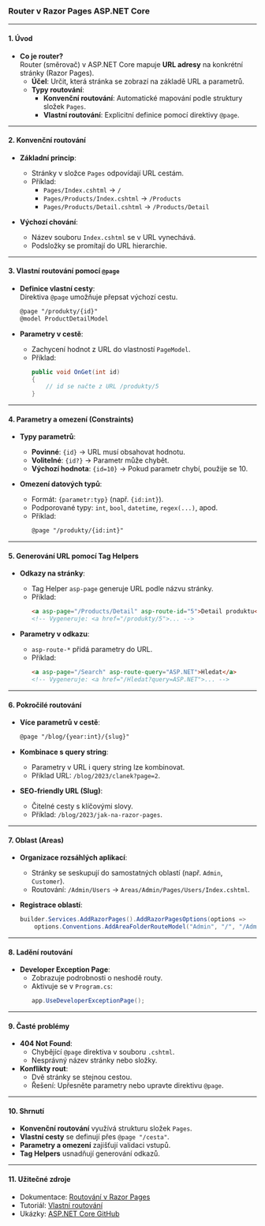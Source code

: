
### Router v Razor Pages ASP.NET Core

---

#### **1. Úvod**  

- **Co je router?**  
  Router (směrovač) v ASP.NET Core mapuje **URL adresy** na konkrétní stránky (Razor Pages).  
  - **Účel**: Určit, která stránka se zobrazí na základě URL a parametrů.  
  - **Typy routování**:  
    - **Konvenční routování**: Automatické mapování podle struktury složek `Pages`.  
    - **Vlastní routování**: Explicitní definice pomocí direktivy `@page`.  

---

#### **2. Konvenční routování**  

- **Základní princip**:  
  - Stránky v složce `Pages` odpovídají URL cestám.  
  - Příklad:  
    - `Pages/Index.cshtml` → `/`  
    - `Pages/Products/Index.cshtml` → `/Products`  
    - `Pages/Products/Detail.cshtml` → `/Products/Detail`  

- **Výchozí chování**:  
  - Název souboru `Index.cshtml` se v URL vynechává.  
  - Podsložky se promítají do URL hierarchie.  

---

#### **3. Vlastní routování pomocí `@page`**  

- **Definice vlastní cesty**:  
  Direktiva `@page` umožňuje přepsat výchozí cestu.  
  ```html
  @page "/produkty/{id}"
  @model ProductDetailModel
  ```

- **Parametry v cestě**:  
  - Zachycení hodnot z URL do vlastností `PageModel`.  
  - Příklad:  
    ```csharp
    public void OnGet(int id)
    {
        // id se načte z URL /produkty/5
    }
    ```

---

#### **4. Parametry a omezení (Constraints)**  

- **Typy parametrů**:  
  - **Povinné**: `{id}` → URL musí obsahovat hodnotu.  
  - **Volitelné**: `{id?}` → Parametr může chybět.  
  - **Výchozí hodnota**: `{id=10}` → Pokud parametr chybí, použije se 10.  

- **Omezení datových typů**:  
  - Formát: `{parametr:typ}` (např. `{id:int}`).  
  - Podporované typy: `int`, `bool`, `datetime`, `regex(...)`, apod.  
  - Příklad:  
    ```html
    @page "/produkty/{id:int}"
    ```

---

#### **5. Generování URL pomocí Tag Helpers**  

- **Odkazy na stránky**:  
  - Tag Helper `asp-page` generuje URL podle názvu stránky.  
  - Příklad:  
    ```html
    <a asp-page="/Products/Detail" asp-route-id="5">Detail produktu</a>
    <!-- Vygeneruje: <a href="/produkty/5">... -->
    ```

- **Parametry v odkazu**:  
  - `asp-route-*` přidá parametry do URL.  
  - Příklad:  
    ```html
    <a asp-page="/Search" asp-route-query="ASP.NET">Hledat</a>
    <!-- Vygeneruje: <a href="/Hledat?query=ASP.NET">... -->
    ```

---

#### **6. Pokročilé routování**  

- **Více parametrů v cestě**:  
  ```html
  @page "/blog/{year:int}/{slug}"
  ```

- **Kombinace s query string**:  
  - Parametry v URL i query string lze kombinovat.  
  - Příklad URL: `/blog/2023/clanek?page=2`.  

- **SEO-friendly URL (Slug)**:  
  - Čitelné cesty s klíčovými slovy.  
  - Příklad: `/blog/2023/jak-na-razor-pages`.  

---

#### **7. Oblast (Areas)**  

- **Organizace rozsáhlých aplikací**:  
  - Stránky se seskupují do samostatných oblastí (např. `Admin`, `Customer`).  
  - Routování: `/Admin/Users` → `Areas/Admin/Pages/Users/Index.cshtml`.  

- **Registrace oblastí**:  
  ```csharp
  builder.Services.AddRazorPages().AddRazorPagesOptions(options =>
      options.Conventions.AddAreaFolderRouteModel("Admin", "/", "/Admin/{0}"));
  ```

---

#### **8. Ladění routování**  

- **Developer Exception Page**:  
  - Zobrazuje podrobnosti o neshodě routy.  
  - Aktivuje se v `Program.cs`:  
    ```csharp
    app.UseDeveloperExceptionPage();
    ```

---

#### **9. Časté problémy**  

- **404 Not Found**:  
  - Chybějící `@page` direktiva v souboru `.cshtml`.  
  - Nesprávný název stránky nebo složky.  
- **Konflikty rout**:  
  - Dvě stránky se stejnou cestou.  
  - Řešení: Upřesněte parametry nebo upravte direktivu `@page`.  

---

#### **10. Shrnutí**  

- **Konvenční routování** využívá strukturu složek `Pages`.  
- **Vlastní cesty** se definují přes `@page "/cesta"`.  
- **Parametry a omezení** zajišťují validaci vstupů.  
- **Tag Helpers** usnadňují generování odkazů.  

---

#### **11. Užitečné zdroje**  

- Dokumentace: [Routování v Razor Pages](https://learn.microsoft.com/cs-cz/aspnet/core/razor-pages/?view=aspnetcore-8.0&tabs=visual-studio#routing)  
- Tutoriál: [Vlastní routování](https://learn.microsoft.com/cs-cz/aspnet/core/tutorials/razor-pages/da1)  
- Ukázky: [ASP.NET Core GitHub](https://github.com/dotnet/AspNetCore.Docs/tree/main/aspnetcore/razor-pages)  
